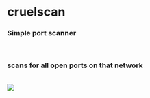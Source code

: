 # cruelscan
### Simple port scanner 

<br />

### scans for all open ports on that network
 
<br />
 
<img src="https://cdn.discordapp.com/attachments/781752574730436638/789705749663186944/cscan.PNG" data-canonical-src="https://imgur.com/wauxE3l.jpg" style="max-width:50%;">
